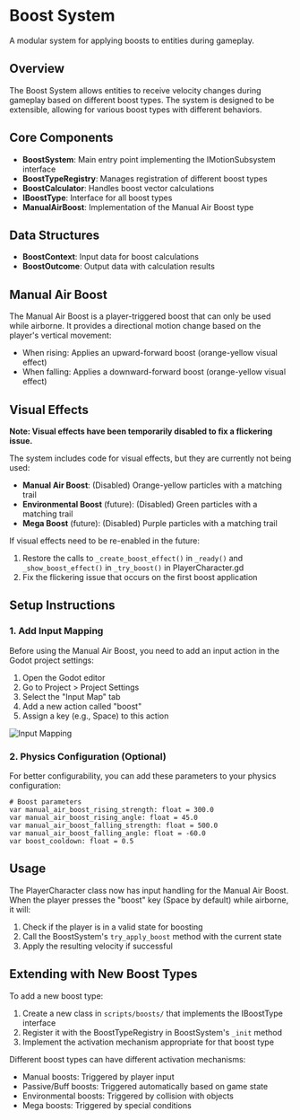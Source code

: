 # Boost System

A modular system for applying boosts to entities during gameplay.

## Overview

The Boost System allows entities to receive velocity changes during gameplay based on different boost types. The system is designed to be extensible, allowing for various boost types with different behaviors.

## Core Components

- **BoostSystem**: Main entry point implementing the IMotionSubsystem interface
- **BoostTypeRegistry**: Manages registration of different boost types
- **BoostCalculator**: Handles boost vector calculations
- **IBoostType**: Interface for all boost types
- **ManualAirBoost**: Implementation of the Manual Air Boost type

## Data Structures

- **BoostContext**: Input data for boost calculations
- **BoostOutcome**: Output data with calculation results

## Manual Air Boost

The Manual Air Boost is a player-triggered boost that can only be used while airborne. It provides a directional motion change based on the player's vertical movement:

- When rising: Applies an upward-forward boost (orange-yellow visual effect)
- When falling: Applies a downward-forward boost (orange-yellow visual effect)

## Visual Effects

**Note: Visual effects have been temporarily disabled to fix a flickering issue.**

The system includes code for visual effects, but they are currently not being used:

- **Manual Air Boost**: (Disabled) Orange-yellow particles with a matching trail
- **Environmental Boost** (future): (Disabled) Green particles with a matching trail
- **Mega Boost** (future): (Disabled) Purple particles with a matching trail

If visual effects need to be re-enabled in the future:

1. Restore the calls to `_create_boost_effect()` in `_ready()` and `_show_boost_effect()` in `_try_boost()` in PlayerCharacter.gd
2. Fix the flickering issue that occurs on the first boost application

## Setup Instructions

### 1. Add Input Mapping

Before using the Manual Air Boost, you need to add an input action in the Godot project settings:

1. Open the Godot editor
2. Go to Project > Project Settings
3. Select the "Input Map" tab
4. Add a new action called "boost"
5. Assign a key (e.g., Space) to this action

![Input Mapping](https://docs.godotengine.org/en/stable/_images/input_event_mapping.png)

### 2. Physics Configuration (Optional)

For better configurability, you can add these parameters to your physics configuration:

```gdscript
# Boost parameters
var manual_air_boost_rising_strength: float = 300.0
var manual_air_boost_rising_angle: float = 45.0
var manual_air_boost_falling_strength: float = 500.0
var manual_air_boost_falling_angle: float = -60.0
var boost_cooldown: float = 0.5
```

## Usage

The PlayerCharacter class now has input handling for the Manual Air Boost. When the player presses the "boost" key (Space by default) while airborne, it will:

1. Check if the player is in a valid state for boosting
2. Call the BoostSystem's `try_apply_boost` method with the current state
3. Apply the resulting velocity if successful

## Extending with New Boost Types

To add a new boost type:

1. Create a new class in `scripts/boosts/` that implements the IBoostType interface
2. Register it with the BoostTypeRegistry in BoostSystem's `_init` method
3. Implement the activation mechanism appropriate for that boost type

Different boost types can have different activation mechanisms:
- Manual boosts: Triggered by player input
- Passive/Buff boosts: Triggered automatically based on game state
- Environmental boosts: Triggered by collision with objects
- Mega boosts: Triggered by special conditions
